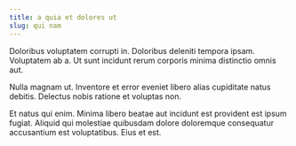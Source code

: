 ```yaml
---
title: a quia et dolores ut
slug: qui nam
---
```


Doloribus voluptatem corrupti in. Doloribus deleniti tempora ipsam. Voluptatem ab a. Ut sunt incidunt rerum corporis minima distinctio omnis aut.

Nulla magnam ut. Inventore et error eveniet libero alias cupiditate natus debitis. Delectus nobis ratione et voluptas non.

Et natus qui enim. Minima libero beatae aut incidunt est provident est ipsum fugiat. Aliquid qui molestiae quibusdam dolore doloremque consequatur accusantium est voluptatibus. Eius et est.
